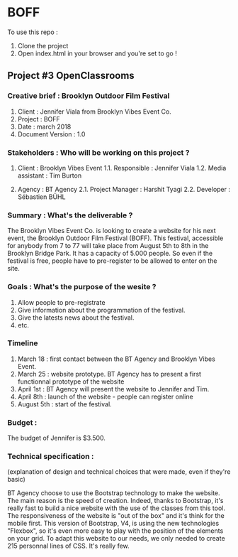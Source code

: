 # BOFF

To use this repo :
1. Clone the project
2. Open index.html in your browser and you're set to go !

## Project #3 OpenClassrooms

### Creative brief : Brooklyn Outdoor Film Festival
1. Client : Jennifer Viala from Brooklyn Vibes Event Co.
2. Project : BOFF
3. Date : march 2018
4. Document Version : 1.0

### Stakeholders :  Who will be working on this project ?
1. Client : Brooklyn Vibes Event
1.1. Responsible : Jennifer Viala
1.2. Media assistant : Tim Burton

2. Agency : BT Agency
2.1. Project Manager : Harshit Tyagi
2.2. Developer : Sébastien BÜHL

### Summary : What's the deliverable ?
The Brooklyn Vibes Event Co. is looking to create a website for his next event, the Brooklyn Outdoor Film Festival (BOFF). This festival, accessible for anybody from 7 to 77 will take place from August 5th to 8th in the Brooklyn Bridge Park. It has a capacity of 5.000 people. So even if the festival is free, people have to pre-register to be allowed to enter on the site.

### Goals : What's the purpose of the wesite ?
1. Allow people to pre-registrate
2. Give information about the programmation of the festival.
3. Give the latests news about the festival.
4. etc.

### Timeline
1. March 18 : first contact between the BT Agency and Brooklyn Vibes Event.
2. March 25 : website prototype. BT Agency has to present a first functionnal prototype of the website
3. April 1st : BT Agency will present the website to Jennifer and Tim.
4. April 8th : launch of the website - people can register online
5. August 5th : start of the festival.

### Budget :
The budget of Jennifer is $3.500. 

### Technical specification :
(explanation of design and technical choices that were made, even if they're basic)

BT Agency choose to use the Bootstrap technology to make the website. The main reason is the speed of creation. Indeed, thanks to Bootstrap, it's really fast to build a nice website with the use of the classes from this tool.
The responsiveness of the website is "out of the box" and it's think for the mobile first.
This version of Bootstrap, V4, is using the new technologies "Flexbox", so it's even more easy to play with the position of the elements on your grid.
To adapt this website to our needs, we only needed to create 215 personnal lines of CSS. It's really few.

